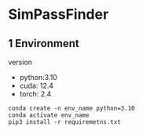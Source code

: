 # SimPassFinder

## 1 Environment
version
- python:3.10
- cuda: 12.4
- torch: 2.4


```shell
conda create -n env_name python=3.10
conda activate env_name
pip3 install -r requiremetns.txt
```